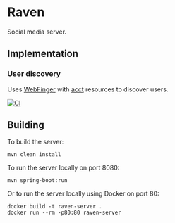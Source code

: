 # Raven

Social media server.

## Implementation

### User discovery

Uses [WebFinger](https://www.rfc-editor.org/rfc/rfc7033) with [acct](https://www.rfc-editor.org/rfc/rfc7565) resources
to discover users.

[![CI](https://github.com/markhobson/raven/actions/workflows/ci.yml/badge.svg)](https://github.com/markhobson/raven/actions/workflows/ci.yml)

## Building

To build the server:

```
mvn clean install
```

To run the server locally on port 8080:

```
mvn spring-boot:run
```

Or to run the server locally using Docker on port 80:

```
docker build -t raven-server .
docker run --rm -p80:80 raven-server
```